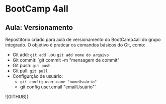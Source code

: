 # BootCamp 4all

## Aula: Versionamento

Repostitório criado para aula de versionamento do BootCamp4all do grupo integrado. O objetivo é praticar os comandos básicos do Git, como:

- Git add: `git add .`ou `git add nome do arquivo`
- Git commit: `git commit -m "mensagem de commit"
- Git push: `git push`
- Git pull: `git pull`
- Configurção de usuário:
  - `git config user.name "nomeUsuário"`
  - git config user.email "emailUsuário"`
  

![GITHUB](
